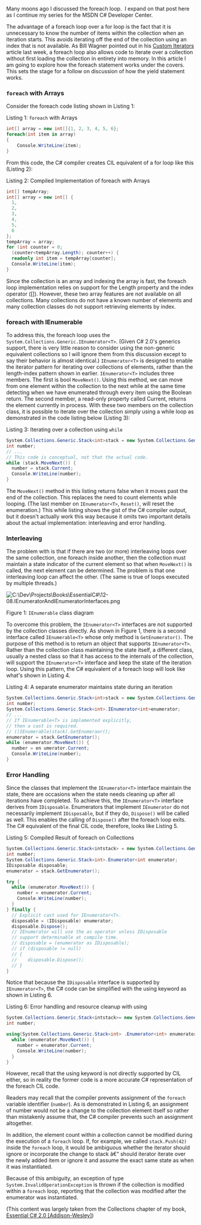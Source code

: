 

Many moons ago I discussed the foreach loop.  I expand on that post here as I continue my series for the MSDN C# Developer Center.

The advantage of a foreach loop over a for loop is the fact that it is unnecessary to know the number of items within the collection when an iteration starts. This avoids iterating off the end of the collection using an index that is not available. As Bill Wagner pointed out in his [Custom Iterators](https://msdn2.microsoft.com/en-us/vcsharp/bb264519.aspx) article last week, a foreach loop also allows code to iterate over a collection without first loading the collection in entirety into memory. In this article I am going to explore how the foreach statement works under the covers. This sets the stage for a follow on discussion of how the yield statement works.

### **``` foreach ``` with Arrays**

Consider the foreach code listing shown in Listing 1:

Listing 1: ``` foreach ``` with Arrays

```csharp 
int[] array = new int[]{1, 2, 3, 4, 5, 6}; 
foreach(int item in array) 
{ 
    Console.WriteLine(item); 
} 
```

From this code, the C# compiler creates CIL equivalent of a for loop like this (Listing 2):

Listing 2: Compiled Implementation of foreach with Arrays

```csharp
int[] tempArray;
int[] array = new int[] {
  1,
  2,
  3,
  4,
  5,
  6
};
tempArray = array;
for (int counter = 0;
  (counter<tempArray.Length); counter++) {
  readonly int item = tempArray[counter];
  Console.WriteLine(item);
}
```

Since the collection is an array and indexing the array is fast, the foreach loop implementation relies on support for the Length property and the index operator ([]). However, these two array features are not available on all collections. Many collections do not have a known number of elements and many collection classes do not support retrieving elements by index.

### **foreach with IEnumerable<T>**

To address this, the foreach loop uses the ``` System.Collections.Generic.IEnumerator<T> ```. (Given C# 2.0's generics support, there is very little reason to consider using the non-generic equivalent collections so I will ignore them from this discussion except to say their behavior is almost identical.) ``` IEnumerator<T> ``` is designed to enable the iterator pattern for iterating over collections of elements, rather than the length-index pattern shown in earlier. ``` IEnumerator<T> ``` includes three members. The first is bool ``` MoveNext() ```. Using this method, we can move from one element within the collection to the next while at the same time detecting when we have enumerated through every item using the Boolean return. The second member, a read-only property called Current, returns the element currently in process. With these two members on the collection class, it is possible to iterate over the collection simply using a while loop as demonstrated in the code listing below (Listing 3):

Listing 3: Iterating over a collection using ``` while ```

```csharp
System.Collections.Generic.Stack<int>stack = new System.Collections.Generic.Stack<int>();
int number;
// ...   
// This code is conceptual, not that the actual code.   
while (stack.MoveNext()) {
  number = stack.Current;
  Console.WriteLine(number);
}
```

The ``` MoveNext() ``` method in this listing returns false when it moves past the end of the collection. This replaces the need to count elements while looping. (The last member on ``` IEnumerator<T> ```, ``` Reset() ```, will reset the enumeration.) This while listing shows the gist of the C# compiler output, but it doesn't actually work this way because it omits two important details about the actual implementation: interleaving and error handling.

### **Interleaving**

The problem with is that if there are two (or more) interleaving loops over the same collection, one foreach inside another, then the collection must maintain a state indicator of the current element so that when ``` MoveNext() ``` is called, the next element can be determined. The problem is that one interleaving loop can affect the other. (The same is true of loops executed by multiple threads.)

![C:\Dev\Projects\Books\EssentialC#\12-08.IEnumeratorAndIEnumeratorInterfaces.png](https://intellitect.com/wp-content/uploads/binary/TheInternalsofforeach_D7D/clip_image0022.gif "The Internals of foreach")

Figure 1: ``` IEnumerable ``` class diagram

To overcome this problem, the ``` IEnumerator<T> ``` interfaces are not supported by the collection classes directly. As shown in Figure 1, there is a second interface called ``` IEnumerable<T> ``` whose only method is ``` GetEnumerator() ```. The purpose of this method is to return an object that supports ``` IEnumerator<T> ```. Rather than the collection class maintaining the state itself, a different class, usually a nested class so that it has access to the internals of the collection, will support the ``` IEnumerator<T> ``` interface and keep the state of the iteration loop. Using this pattern, the C# equivalent of a foreach loop will look like what's shown in Listing 4.

Listing 4: A separate enumerator maintains state during an iteration

```csharp
System.Collections.Generic.Stack<int>stack = new System.Collections.Generic.Stack<int>();
int number;
System.Collections.Generic.Stack<int>.IEnumerator<int>enumerator;
// ...   
// If IEnumerable<T> is implemented explicitly,   
// then a cast is required.   
// ((IEnumerable)stack).GetEnumeraor();   
enumerator = stack.GetEnumerator();
while (enumerator.MoveNext()) {
  number = en umerator.Current;
  Console.WriteLine(number);
}
```

### **Error Handling**

Since the classes that implement the ``` IEnumerator<T> ``` interface maintain the state, there are occasions when the state needs cleaning up after all iterations have completed. To achieve this, the ``` IEnumerator<T> ``` interface derives from ``` IDisposable ```. Enumerators that implement ``` IEnumerator ``` do not necessarily implement ``` IDisposable ```, but if they do, ``` Dispose() ``` will be called as well. This enables the calling of ``` Dispose() ``` after the foreach loop exits. The C# equivalent of the final CIL code, therefore, looks like Listing 5.

Listing 5: Compiled Result of foreach on Collections

```csharp
System.Collections.Generic.Stack<intstack> = new System.Collections.Generic.Stack<int>();
int number;
System.Collections.Generic.Stack<int>.Enumerator<int enumerator;
IDisposable disposable;
enumerator = stack.GetEnumerator();

try {
  while (enumerator.MoveNext()) {
    number = enumerator.Current;
    Console.WriteLine(number);
  }
} finally {
  // Explicit cast used for IEnumerator<T>.   
  disposable = (IDisposable) enumerator;
  disposable.Dispose();
  // IEnumerator will use the as operator unless IDisposable   
  // support determinable at compile time.   
  // disposable = (enumerator as IDisposable);   
  // if (disposable != null)   
  // {   
  //    disposable.Dispose();   
  // } 
}
```

Notice that because the ``` IDisposable ``` interface is supported by ``` IEnumerator<T> ```, the C# code can be simplified with the using keyword as shown in Listing 6.

Listing 6: Error handling and resource cleanup with using

```csharp
System.Collections.Generic.Stack<intstack>= new System.Collections.Generic.Stack<int>();
int number;

using(System.Collections.Generic.Stack<int> .Enumerator<int> enumerator = stack.GetEnumerator()) {
  while (enumerator.MoveNext()) {
    number = enumerator.Current;
    Console.WriteLine(number);
  }
}
```

However, recall that the using keyword is not directly supported by CIL either, so in reality the former code is a more accurate C# representation of the foreach CIL code.

Readers may recall that the compiler prevents assignment of the ``` foreach ``` variable identifier (``` number ```). As is demonstrated in Listing 6, an assignment of number would not be a change to the collection element itself so rather than mistakenly assume that, the C# compiler prevents such an assignment altogether.

In addition, the element count within a collection cannot be modified during the execution of a ``` foreach ``` loop. If, for example, we called ``` stack.Push(42) ``` inside the ``` foreach ``` loop, it would be ambiguous whether the iterator should ignore or incorporate the change to stack â€“ should iterator iterate over the newly added item or ignore it and assume the exact same state as when it was instantiated.

Because of this ambiguity, an exception of type ``` System.InvalidOperationException ``` is thrown if the collection is modified within a ``` foreach ``` loop, reporting that the collection was modified after the enumerator was instantiated.

(This content was largely taken from the Collections chapter of my book, [Essential C# 2.0 [Addison-Wesley]](/essentialcsharp7))
